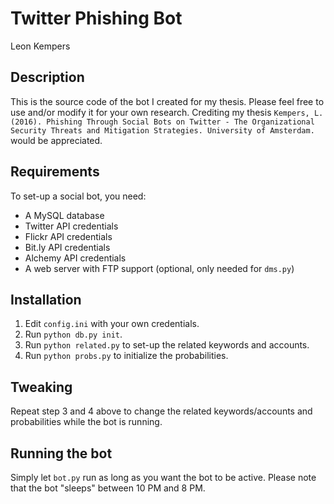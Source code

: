 # Twitter Phishing Bot
Leon Kempers

## Description
This is the source code of the bot I created for my thesis. Please feel free to use and/or modify it for your own research. Crediting my thesis `Kempers, L. (2016). Phishing Through Social Bots on Twitter - The Organizational Security Threats and Mitigation Strategies. University of Amsterdam.` would be appreciated.

## Requirements
To set-up a social bot, you need:
* A MySQL database
* Twitter API credentials
* Flickr API credentials
* Bit.ly API credentials
* Alchemy API credentials
* A web server with FTP support (optional, only needed for `dms.py`)

## Installation
1. Edit `config.ini` with your own credentials.
2. Run `python db.py init`.
3. Run `python related.py` to set-up the related keywords and accounts.
4. Run `python probs.py` to initialize the probabilities.

## Tweaking
Repeat step 3 and 4 above to change the related keywords/accounts and probabilities while the bot is running.

## Running the bot
Simply let `bot.py` run as long as you want the bot to be active. Please note that the bot "sleeps" between 10 PM and 8 PM.
